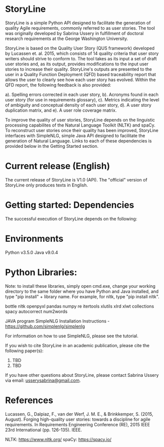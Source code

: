 # StoryLine

StoryLine is a simple Python API designed to facilitate the generation of quality Agile requirements, commonly referred to as user stories. The tool was originally developed by Sabrina Ussery in fulfillment of doctoral research requirements at the George Washington University. 

StoryLine is based on the Quality User Story (QUS framework) developed by Lucassen et. al. 2015, which consists of 14 quality criteria that user story writers should strive to conform to. The tool takes as its input a set of draft user stories and, as its output, provides modifications to the input user stories to increase their quality. StoryLine's outputs are presented to the user in a Quality Function Deployment (QFD) based traceability report that allows the user to clearly see how each user story has evolved. Within the QFD report, the following feedback is also provided:

a). Spelling errors corrected in each user story,
b). Acronyms found in each user story (for use in requirements glossary),
c). Metrics indicating the level of ambiguity and conceptual density of each user story,
d). A user story duplication matrix, and
e). A user role coverage matrix.

To improve the quality of user stories, StoryLine depends on the linguistic processing capabilites of the Natural Language Toolkit (NLTK) and spaCy. To reconstruct user stories once their quality has been improved, StoryLine interfaces with SimpleNLG, simple Java API designed to facilitate the generation of Natural Language. Links to each of these dependencies is provided below in the Getting Started section.

# Current release (English)
The current release of StoryLine is V1.0 (API). The "official" version of StoryLine only produces texts in English. 

# Getting started: Dependencies
The successful execution of StoryLine depends on the following:

# Environments
Python v3.5.0
Java v9.0.4

# Python Libraries:
Note: to install these libraries, simply open cmd.exe, change your working directory to the same folder where you have Python and Java installed, and type "pip install" + library name. For example, for nltk, type "pip install nltk".

bottle
nltk
openpyxl
pandas 
numpy 
re
itertools
xlutils
xlrd
xlwt
collections 
spacy
autocorrect 
num2words 

JAVA program SimpleNLG Installation Instructions - https://github.com/simplenlg/simplenlg

For information on how to use SimpleNLG, please see the tutorial.

If you wish to cite StoryLine in an academic publication, please cite the following paper(s):
1. TBD
2. TBD

If you have other questions about StoryLine, please contact Sabrina Ussery via email: usserysabrina@gmail.com.

# References
Lucassen, G., Dalpiaz, F., van der Werf, J. M. E., & Brinkkemper, S. (2015, August). Forging high-quality user stories: towards a discipline for agile requirements. In Requirements Engineering Conference (RE), 2015 IEEE 23rd International (pp. 126-135). IEEE.

NLTK: https://www.nltk.org/
spaCy: https://spacy.io/
